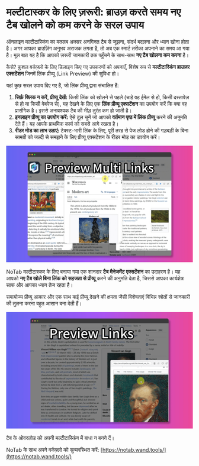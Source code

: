 # मल्टीटास्कर के लिए ज़रूरी: ब्राउज़ करते समय नए टैब खोलने को कम करने के सरल उपाय

ऑनलाइन मल्टीटास्किंग का मतलब अक्सर अनगिनत टैब से जूझना, संदर्भ बदलना और ध्यान खोना होता है। अगर आपका ब्राउज़िंग अनुभव अराजक लगता है, तो अब एक स्मार्ट तरीका अपनाने का समय आ गया है। मूल बात यह है कि आपको ज़रूरी जानकारी तक पहुँचने के साथ-साथ **नए टैब खोलना कम करना** है।

कैसे? कुशल वर्कफ़्लो के लिए डिज़ाइन किए गए उपकरणों को अपनाएँ, विशेष रूप से **मल्टीटास्किंग ब्राउज़र एक्सटेंशन** जिनमें लिंक प्रीव्यू (Link Preview) की सुविधा हो।

यहां कुछ सरल उपाय दिए गए हैं, जो लिंक प्रीव्यू द्वारा संचालित हैं:

1.  **सिर्फ़ क्लिक न करें, प्रीव्यू देखें:** किसी लिंक को खोलने से पहले (चाहे वह ईमेल से हो, किसी दस्तावेज़ से हो या किसी वेबपेज से), यह देखने के लिए एक **लिंक प्रीव्यू एक्सटेंशन** का उपयोग करें कि क्या वह प्रासंगिक है। इससे अनावश्यक टैब की भीड़ तुरंत कम हो जाती है।
2.  **इनलाइन प्रीव्यू का उपयोग करें:** ऐसे टूल चुनें जो आपको **वर्तमान पृष्ठ में लिंक प्रीव्यू** करने की अनुमति देते हैं। यह आपके प्राथमिक कार्य को सबसे आगे रखता है।
3.  **रीडर मोड का लाभ उठाएं:** टेक्स्ट-भारी लिंक के लिए, पूरी तरह से पेज लोड होने की गड़बड़ी के बिना सामग्री को जल्दी से समझने के लिए प्रीव्यू एक्सटेंशन के रीडर मोड का उपयोग करें।

![लिंक प्रीव्यू के साथ मल्टीटास्किंग](../images/notab1.png)

NoTab मल्टीटास्कर के लिए बनाया गया एक शानदार **टैब मैनेजमेंट एक्सटेंशन** का उदाहरण है। यह आपको **नए टैब खोले बिना लिंक को सहजता से प्रीव्यू** करने की अनुमति देता है, जिससे आपका कार्यक्षेत्र साफ और आपका ध्यान तेज रहता है।

समायोज्य प्रीव्यू आकार और एक साथ कई प्रीव्यू देखने की क्षमता जैसी विशेषताएं विभिन्न स्रोतों से जानकारी की तुलना करना बहुत आसान बना देती हैं।

![NoTab एकाधिक पूर्वावलोकन सुविधा](../images/notab2.png)

टैब के ओवरलोड को अपनी मल्टीटास्किंग में बाधा न बनने दें।

NoTab के साथ अपने वर्कफ़्लो को सुव्यवस्थित करें: [https://notab.wand.tools/](https://notab.wand.tools/)
